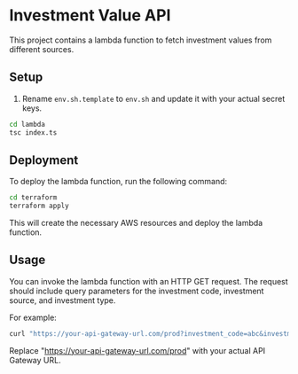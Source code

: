 # Investment Value API

This project contains a lambda function to fetch investment values from different sources.

## Setup

1. Rename `env.sh.template` to `env.sh` and update it with your actual secret keys.

```bash
cd lambda
tsc index.ts
```


## Deployment
To deploy the lambda function, run the following command:

```bash
cd terraform
terraform apply
```
This will create the necessary AWS resources and deploy the lambda function.

## Usage
You can invoke the lambda function with an HTTP GET request. The request should include query parameters for the investment code, investment source, and investment type.

For example:
```bash
curl "https://your-api-gateway-url.com/prod?investment_code=abc&investment_source=source1&investment_type=type1"
```

Replace "https://your-api-gateway-url.com/prod" with your actual API Gateway URL.